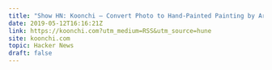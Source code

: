 ```yaml
---
title: "Show HN: Koonchi – Convert Photo to Hand-Painted Painting by Artists from India"
date: 2019-05-12T16:16:21Z
link: https://koonchi.com?utm_medium=RSS&utm_source=hune
site: koonchi.com
topic: Hacker News
draft: false
---
```


